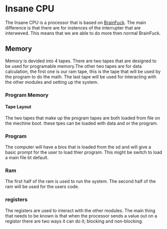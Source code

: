 # Insane CPU
The Insane CPU is a processor that is based on [BrainFuck](https://esolangs.org/wiki/Brainfuck). The main difference is that there are for instences of the interrupter that are interweved. This means that we are able to do more then normal BrainFuck.

## Memory

Memory is devided into 4 tapes. There are two tapes that are designed to be used for programable memory.The other two tapes are for data calculation, the first one is our ram tape, this is the tape that will be used by the program to do the math. The last tape will be used for interacting with the other modules and setting up the system.

### Program Memory
#### Tape Layout 
The two tapes that make up the program tapes are both loaded from file on the mechine boot. these tpes can be loaded with data and or the program.
### Program
The computer will have a bios that is loaded from the sd and will give a basic prompt for the user to load thier program. This might be switch to load a main file bt default. 

### Ram
The first half of the ram is used to run the system. The second half of the ram will be used for the users code. 

### registers
The registers are used to interact with the other modules.
The main thing that needs to be known is that when the processor sends a value out on a registor there are two ways it can do it; blocking and non-blocking.
 